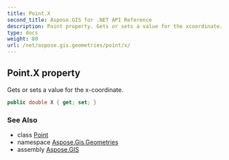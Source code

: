 ```yaml
---
title: Point.X
second_title: Aspose.GIS for .NET API Reference
description: Point property. Gets or sets a value for the xcoordinate.
type: docs
weight: 80
url: /net/aspose.gis.geometries/point/x/
---
```

## Point.X property

Gets or sets a value for the x-coordinate.

```csharp
public double X { get; set; }
```

### See Also

* class [Point](../)
* namespace [Aspose.Gis.Geometries](../../point/)
* assembly [Aspose.GIS](../../../)


